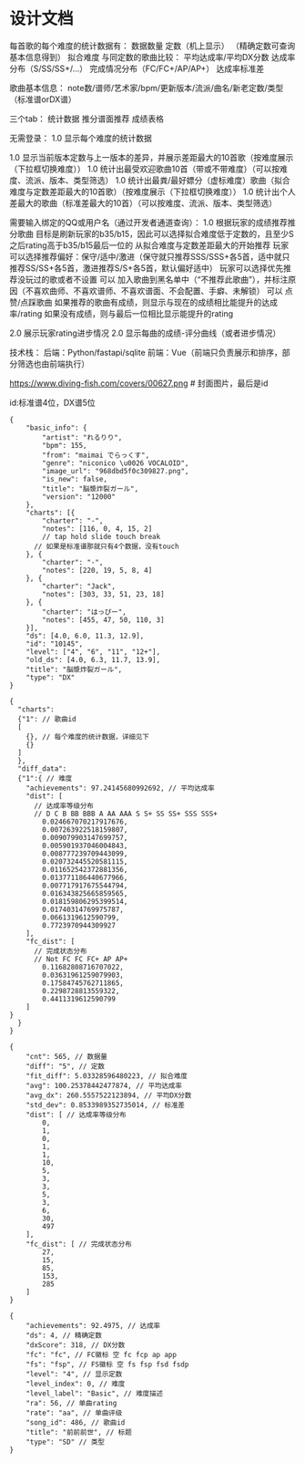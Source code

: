 # 设计文档

每首歌的每个难度的统计数据有：
数据数量
定数（机上显示）
（精确定数可查询基本信息得到）
拟合难度
与同定数的歌曲比较：
    平均达成率/平均DX分数
    达成率分布（S/SS/SS+/...）
    完成情况分布（FC/FC+/AP/AP+）
达成率标准差

歌曲基本信息：
note数/谱师/艺术家/bpm/更新版本/流派/曲名/新老定数/类型（标准谱orDX谱）

三个tab：
统计数据
推分谱面推荐
成绩表格

无需登录：
1.0 显示每个难度的统计数据

1.0 显示当前版本定数与上一版本的差异，并展示差距最大的10首歌（按难度展示（下拉框切换难度））
1.0 统计出最受欢迎歌曲10首（带或不带难度）（可以按难度、流派、版本、类型筛选）
1.0 统计出最粪/最好嫖分（虚标难度）歌曲（拟合难度与定数差距最大的10首歌）（按难度展示（下拉框切换难度））
1.0 统计出个人差最大的歌曲（标准差最大的10首）（可以按难度、流派、版本、类型筛选）

需要输入绑定的QQ或用户名（通过开发者通道查询）：
1.0 根据玩家的成绩推荐推分歌曲
        目标是刷新玩家的b35/b15，因此可以选择拟合难度低于定数的，且至少S之后rating高于b35/b15最后一位的
        从拟合难度与定数差距最大的开始推荐
        玩家可以选择推荐偏好：保守/适中/激进（保守就只推荐SSS/SSS+各5首，适中就只推荐SS/SS+各5首，激进推荐S/S+各5首，默认偏好适中）
        玩家可以选择优先推荐没玩过的歌或者不设置
        可以 加入歌曲到黑名单中（“不推荐此歌曲”），并标注原因（不喜欢曲师、不喜欢谱师、不喜欢谱面、不会配置、手癖、未解锁）
        可以 点赞/点踩歌曲
        如果推荐的歌曲有成绩，则显示与现在的成绩相比能提升的达成率/rating
        如果没有成绩，则与最后一位相比显示能提升的rating

2.0 展示玩家rating进步情况
2.0 显示每曲的成绩-评分曲线（或者进步情况）

技术栈：
    后端：Python/fastapi/sqlite
    前端：Vue（前端只负责展示和排序，部分筛选也由前端执行）

https://www.diving-fish.com/covers/00627.png # 封面图片，最后是id

id:标准谱4位，DX谱5位

```json5
{
	"basic_info": {
		"artist": "れるりり",
		"bpm": 155,
		"from": "maimai でらっくす",
		"genre": "niconico \u0026 VOCALOID",
		"image_url": "968dbd5f0c309827.png",
		"is_new": false,
		"title": "脳漿炸裂ガール",
		"version": "12000"
	},
	"charts": [{
		"charter": "-",
		"notes": [116, 0, 4, 15, 2] 
        // tap hold slide touch break
      // 如果是标准谱那就只有4个数据，没有touch
	}, {
		"charter": "-",
		"notes": [220, 19, 5, 8, 4]
	}, {
		"charter": "Jack",
		"notes": [303, 33, 51, 23, 18]
	}, {
		"charter": "はっぴー",
		"notes": [455, 47, 50, 110, 3]
	}],
	"ds": [4.0, 6.0, 11.3, 12.9],
	"id": "10145",
	"level": ["4", "6", "11", "12+"],
	"old_ds": [4.0, 6.3, 11.7, 13.9],
	"title": "脳漿炸裂ガール",
	"type": "DX"
}
```

```json5
{
  "charts":
  {"1": // 歌曲id
  [
    {}, // 每个难度的统计数据，详细见下
    {}
  ]
  },
  "diff_data":
  {"1":{ // 难度
    "achievements": 97.24145680992692, // 平均达成率
    "dist": [ 
      // 达成率等级分布
      // D C B BB BBB A AA AAA S S+ SS SS+ SSS SSS+
        0.024667070217917676,
        0.007263922518159807,
        0.009079903147699757,
        0.005901937046004843,
        0.008777239709443099,
        0.020732445520581115,
        0.011652542372881356,
        0.013771186440677966,
        0.007717917675544794,
        0.016343825665859565,
        0.018159806295399514,
        0.01740314769975787,
        0.0661319612590799,
        0.7723970944309927
    ],
    "fc_dist": [
      // 完成状态分布
      // Not FC FC FC+ AP AP+
        0.11682808716707022,
        0.03631961259079903,
        0.17584745762711865,
        0.2298728813559322,
        0.4411319612590799
    ]
}
  }
}
```

```json5
{
    "cnt": 565, // 数据量
    "diff": "5", // 定数
    "fit_diff": 5.03328596480223, // 拟合难度
    "avg": 100.25378442477874, // 平均达成率
    "avg_dx": 260.5557522123894, // 平均DX分数
    "std_dev": 0.8533989352735014, // 标准差
    "dist": [ // 达成率等级分布
        0,
        1,
        0,
        1,
        1,
        10,
        5,
        3,
        3,
        5,
        3,
        6,
        30,
        497
    ],
    "fc_dist": [ // 完成状态分布
        27,
        15,
        85,
        153,
        285
    ]
}
```

```json5
{
    "achievements": 92.4975, // 达成率
    "ds": 4, // 精确定数
    "dxScore": 318, // DX分数
    "fc": "fc", // FC徽标 空 fc fcp ap app
    "fs": "fsp", // FS徽标 空 fs fsp fsd fsdp
    "level": "4", // 显示定数 
    "level_index": 0, // 难度
    "level_label": "Basic", // 难度描述
    "ra": 56, // 单曲rating
    "rate": "aa", // 单曲评级
    "song_id": 486, // 歌曲id
    "title": "前前前世", // 标题
    "type": "SD" // 类型
}
```